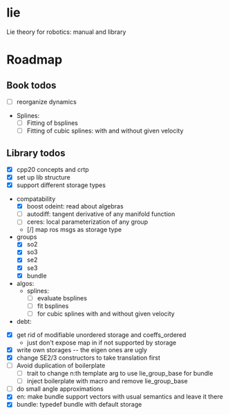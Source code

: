 # lie

Lie theory for robotics: manual and library

# Roadmap

## Book todos

- [ ] reorganize dynamics
- Splines:
  - [ ] Fitting of bsplines
  - [ ] Fitting of cubic splines: with and without given velocity

## Library todos

- [x] cpp20 concepts and crtp
- [x] set up lib structure
- [x] support different storage types
- compatability
  - [x] boost odeint: read about algebras
  - [ ] autodiff: tangent derivative of any manifold function
  - [ ] ceres: local parameterization of any group
  - [/] map ros msgs as storage type
- groups
  - [x] so2
  - [x] so3
  - [x] se2
  - [x] se3
  - [x] bundle
- algos:
  - splines:
    - [ ] evaluate bsplines
    - [ ] fit bsplines
    - [ ] for cubic splines with and without given velocity
- debt:
 - [x] get rid of modifiable unordered storage and coeffs_ordered
    - just don't expose map in if not supported by storage
 - [x] write own storages -- the eigen ones are ugly
 - [x] change SE2/3 constructors to take translation first
 - [ ] Avoid duplication of boilerplate
   - [ ] trait to change n:th template arg to use lie_group_base for bundle
   - [ ] inject boilerplate with macro and remove lie_group_base
 - [ ] do small angle approximations
 - [x] en: make bundle support vectors with usual semantics and leave it there
 - [x] bundle: typedef bundle with default storage
